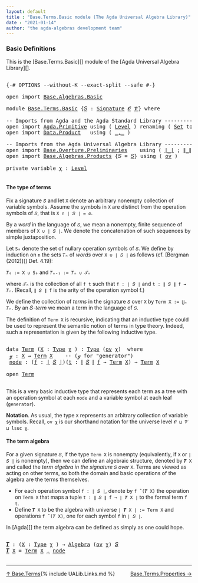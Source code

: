 ```yaml
---
layout: default
title : "Base.Terms.Basic module (The Agda Universal Algebra Library)"
date : "2021-01-14"
author: "the agda-algebras development team"
---
```


### <a id="basic-definitions">Basic Definitions</a>

This is the [Base.Terms.Basic][] module of the [Agda Universal Algebra Library][].

<pre class="Agda">

<a id="313" class="Symbol">{-#</a> <a id="317" class="Keyword">OPTIONS</a> <a id="325" class="Pragma">--without-K</a> <a id="337" class="Pragma">--exact-split</a> <a id="351" class="Pragma">--safe</a> <a id="358" class="Symbol">#-}</a>

<a id="363" class="Keyword">open</a> <a id="368" class="Keyword">import</a> <a id="375" href="Base.Algebras.Basic.html" class="Module">Base.Algebras.Basic</a>

<a id="396" class="Keyword">module</a> <a id="403" href="Base.Terms.Basic.html" class="Module">Base.Terms.Basic</a> <a id="420" class="Symbol">{</a><a id="421" href="Base.Terms.Basic.html#421" class="Bound">𝑆</a> <a id="423" class="Symbol">:</a> <a id="425" href="Base.Algebras.Basic.html#3888" class="Function">Signature</a> <a id="435" href="Base.Algebras.Basic.html#1160" class="Generalizable">𝓞</a> <a id="437" href="Base.Algebras.Basic.html#1162" class="Generalizable">𝓥</a><a id="438" class="Symbol">}</a> <a id="440" class="Keyword">where</a>

<a id="447" class="Comment">-- Imports from Agda and the Agda Standard Library ----------------</a>
<a id="515" class="Keyword">open</a> <a id="520" class="Keyword">import</a> <a id="527" href="Agda.Primitive.html" class="Module">Agda.Primitive</a> <a id="542" class="Keyword">using</a> <a id="548" class="Symbol">(</a> <a id="550" href="Agda.Primitive.html#597" class="Postulate">Level</a> <a id="556" class="Symbol">)</a> <a id="558" class="Keyword">renaming</a> <a id="567" class="Symbol">(</a> <a id="569" href="Agda.Primitive.html#326" class="Primitive">Set</a> <a id="573" class="Symbol">to</a> <a id="576" class="Primitive">Type</a> <a id="581" class="Symbol">)</a>
<a id="583" class="Keyword">open</a> <a id="588" class="Keyword">import</a> <a id="595" href="Data.Product.html" class="Module">Data.Product</a>   <a id="610" class="Keyword">using</a> <a id="616" class="Symbol">(</a> <a id="618" href="Agda.Builtin.Sigma.html#236" class="InductiveConstructor Operator">_,_</a> <a id="622" class="Symbol">)</a>

<a id="625" class="Comment">-- Imports from the Agda Universal Algebra Library ----------------</a>
<a id="693" class="Keyword">open</a> <a id="698" class="Keyword">import</a> <a id="705" href="Base.Overture.Preliminaries.html" class="Module">Base.Overture.Preliminaries</a>    <a id="736" class="Keyword">using</a> <a id="742" class="Symbol">(</a> <a id="744" href="Base.Overture.Preliminaries.html#4402" class="Function Operator">∣_∣</a> <a id="748" class="Symbol">;</a> <a id="750" href="Base.Overture.Preliminaries.html#4440" class="Function Operator">∥_∥</a> <a id="754" class="Symbol">)</a>
<a id="756" class="Keyword">open</a> <a id="761" class="Keyword">import</a> <a id="768" href="Base.Algebras.Products.html" class="Module">Base.Algebras.Products</a> <a id="791" class="Symbol">{</a><a id="792" class="Argument">𝑆</a> <a id="794" class="Symbol">=</a> <a id="796" href="Base.Terms.Basic.html#421" class="Bound">𝑆</a><a id="797" class="Symbol">}</a> <a id="799" class="Keyword">using</a> <a id="805" class="Symbol">(</a> <a id="807" href="Base.Algebras.Products.html#3165" class="Function">ov</a> <a id="810" class="Symbol">)</a>

<a id="813" class="Keyword">private</a> <a id="821" class="Keyword">variable</a> <a id="830" href="Base.Terms.Basic.html#830" class="Generalizable">χ</a> <a id="832" class="Symbol">:</a> <a id="834" href="Agda.Primitive.html#597" class="Postulate">Level</a>

</pre>

#### <a id="the-type-of-terms">The type of terms</a>

Fix a signature `𝑆` and let `X` denote an arbitrary nonempty collection of variable symbols. Assume the symbols in `X` are distinct from the operation symbols of `𝑆`, that is `X ∩ ∣ 𝑆 ∣ = ∅`.

By a *word* in the language of `𝑆`, we mean a nonempty, finite sequence of members of `X ∪ ∣ 𝑆 ∣`. We denote the concatenation of such sequences by simple juxtaposition.

Let `S₀` denote the set of nullary operation symbols of `𝑆`. We define by induction on `n` the sets `𝑇ₙ` of *words* over `X ∪ ∣ 𝑆 ∣` as follows (cf. [Bergman (2012)][] Def. 4.19):

`𝑇₀ := X ∪ S₀` and `𝑇ₙ₊₁ := 𝑇ₙ ∪ 𝒯ₙ`

where `𝒯ₙ` is the collection of all `f t` such that `f : ∣ 𝑆 ∣` and `t : ∥ 𝑆 ∥ f → 𝑇ₙ`. (Recall, `∥ 𝑆 ∥ f` is the arity of the operation symbol f.)

We define the collection of *terms* in the signature `𝑆` over `X` by `Term X := ⋃ₙ 𝑇ₙ`. By an 𝑆-*term* we mean a term in the language of `𝑆`.

The definition of `Term X` is recursive, indicating that an inductive type could be used to represent the semantic notion of terms in type theory. Indeed, such a representation is given by the following inductive type.

<pre class="Agda">

<a id="2016" class="Keyword">data</a> <a id="Term"></a><a id="2021" href="Base.Terms.Basic.html#2021" class="Datatype">Term</a> <a id="2026" class="Symbol">(</a><a id="2027" href="Base.Terms.Basic.html#2027" class="Bound">X</a> <a id="2029" class="Symbol">:</a> <a id="2031" href="Base.Terms.Basic.html#576" class="Primitive">Type</a> <a id="2036" href="Base.Terms.Basic.html#830" class="Generalizable">χ</a> <a id="2038" class="Symbol">)</a> <a id="2040" class="Symbol">:</a> <a id="2042" href="Base.Terms.Basic.html#576" class="Primitive">Type</a> <a id="2047" class="Symbol">(</a><a id="2048" href="Base.Algebras.Products.html#3165" class="Function">ov</a> <a id="2051" href="Base.Terms.Basic.html#2036" class="Bound">χ</a><a id="2052" class="Symbol">)</a>  <a id="2055" class="Keyword">where</a>
 <a id="Term.ℊ"></a><a id="2062" href="Base.Terms.Basic.html#2062" class="InductiveConstructor">ℊ</a> <a id="2064" class="Symbol">:</a> <a id="2066" href="Base.Terms.Basic.html#2027" class="Bound">X</a> <a id="2068" class="Symbol">→</a> <a id="2070" href="Base.Terms.Basic.html#2021" class="Datatype">Term</a> <a id="2075" href="Base.Terms.Basic.html#2027" class="Bound">X</a>    <a id="2080" class="Comment">-- (ℊ for &quot;generator&quot;)</a>
 <a id="Term.node"></a><a id="2104" href="Base.Terms.Basic.html#2104" class="InductiveConstructor">node</a> <a id="2109" class="Symbol">:</a> <a id="2111" class="Symbol">(</a><a id="2112" href="Base.Terms.Basic.html#2112" class="Bound">f</a> <a id="2114" class="Symbol">:</a> <a id="2116" href="Base.Overture.Preliminaries.html#4402" class="Function Operator">∣</a> <a id="2118" href="Base.Terms.Basic.html#421" class="Bound">𝑆</a> <a id="2120" href="Base.Overture.Preliminaries.html#4402" class="Function Operator">∣</a><a id="2121" class="Symbol">)(</a><a id="2123" href="Base.Terms.Basic.html#2123" class="Bound">t</a> <a id="2125" class="Symbol">:</a> <a id="2127" href="Base.Overture.Preliminaries.html#4440" class="Function Operator">∥</a> <a id="2129" href="Base.Terms.Basic.html#421" class="Bound">𝑆</a> <a id="2131" href="Base.Overture.Preliminaries.html#4440" class="Function Operator">∥</a> <a id="2133" href="Base.Terms.Basic.html#2112" class="Bound">f</a> <a id="2135" class="Symbol">→</a> <a id="2137" href="Base.Terms.Basic.html#2021" class="Datatype">Term</a> <a id="2142" href="Base.Terms.Basic.html#2027" class="Bound">X</a><a id="2143" class="Symbol">)</a> <a id="2145" class="Symbol">→</a> <a id="2147" href="Base.Terms.Basic.html#2021" class="Datatype">Term</a> <a id="2152" href="Base.Terms.Basic.html#2027" class="Bound">X</a>

<a id="2155" class="Keyword">open</a> <a id="2160" href="Base.Terms.Basic.html#2021" class="Module">Term</a>

</pre>

This is a very basic inductive type that represents each term as a tree with an operation symbol at each `node` and a variable symbol at each leaf (`generator`).

**Notation**. As usual, the type `X` represents an arbitrary collection of variable symbols. Recall, `ov χ` is our shorthand notation for the universe level `𝓞 ⊔ 𝓥 ⊔ lsuc χ`.


#### <a id="the-term-algebra">The term algebra</a>

For a given signature `𝑆`, if the type `Term X` is nonempty (equivalently, if `X` or `∣ 𝑆 ∣` is nonempty), then we can define an algebraic structure, denoted by `𝑻 X` and called the *term algebra in the signature* `𝑆` *over* `X`.  Terms are viewed as acting on other terms, so both the domain and basic operations of the algebra are the terms themselves.


+ For each operation symbol `f : ∣ 𝑆 ∣`, denote by `f ̂ (𝑻 X)` the operation on `Term X` that maps a tuple `t : ∥ 𝑆 ∥ f → ∣ 𝑻 X ∣` to the formal term `f t`.
+ Define `𝑻 X` to be the algebra with universe `∣ 𝑻 X ∣ := Term X` and operations `f ̂ (𝑻 X)`, one for each symbol `f` in `∣ 𝑆 ∣`.

In [Agda][] the term algebra can be defined as simply as one could hope.

<pre class="Agda">

<a id="𝑻"></a><a id="3304" href="Base.Terms.Basic.html#3304" class="Function">𝑻</a> <a id="3306" class="Symbol">:</a> <a id="3308" class="Symbol">(</a><a id="3309" href="Base.Terms.Basic.html#3309" class="Bound">X</a> <a id="3311" class="Symbol">:</a> <a id="3313" href="Base.Terms.Basic.html#576" class="Primitive">Type</a> <a id="3318" href="Base.Terms.Basic.html#830" class="Generalizable">χ</a> <a id="3320" class="Symbol">)</a> <a id="3322" class="Symbol">→</a> <a id="3324" href="Base.Algebras.Basic.html#6257" class="Function">Algebra</a> <a id="3332" class="Symbol">(</a><a id="3333" href="Base.Algebras.Products.html#3165" class="Function">ov</a> <a id="3336" href="Base.Terms.Basic.html#830" class="Generalizable">χ</a><a id="3337" class="Symbol">)</a> <a id="3339" href="Base.Terms.Basic.html#421" class="Bound">𝑆</a>
<a id="3341" href="Base.Terms.Basic.html#3304" class="Function">𝑻</a> <a id="3343" href="Base.Terms.Basic.html#3343" class="Bound">X</a> <a id="3345" class="Symbol">=</a> <a id="3347" href="Base.Terms.Basic.html#2021" class="Datatype">Term</a> <a id="3352" href="Base.Terms.Basic.html#3343" class="Bound">X</a> <a id="3354" href="Agda.Builtin.Sigma.html#236" class="InductiveConstructor Operator">,</a> <a id="3356" href="Base.Terms.Basic.html#2104" class="InductiveConstructor">node</a>

</pre>

------------------------------

<span style="float:left;">[↑ Base.Terms](Base.Terms.html)</span>
<span style="float:right;">[Base.Terms.Properties →](Base.Terms.Properties.html)</span>

{% include UALib.Links.md %}
